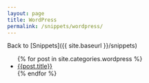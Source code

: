 ```yaml
---
layout: page
title: WordPress
permalink: /snippets/wordpress/
---
```


Back to [Snippets]({{ site.baseurl }}/snippets)
<ul>
	{% for post in site.categories.wordpress %}
	<li>
		<a href="{{post.permalink}}">{{post.title}}</a>
	</li>
	{% endfor %}
</ul>